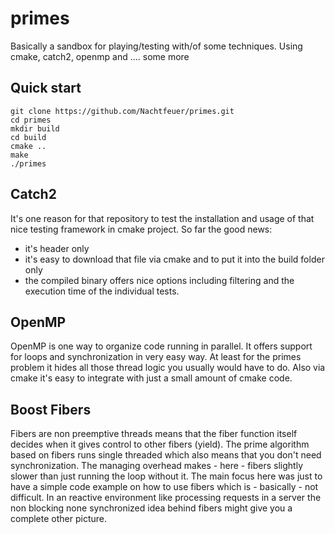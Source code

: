 # primes
Basically a sandbox for playing/testing with/of some techniques. Using cmake, catch2, openmp and .... some more

## Quick start

```
git clone https://github.com/Nachtfeuer/primes.git
cd primes
mkdir build
cd build
cmake ..
make
./primes
```

## Catch2

It's one reason for that repository to test the installation and usage of
that nice testing framework in cmake project. So far the good news:

 - it's header only
 - it's easy to download that file via cmake and to put it into the build folder only
 - the compiled binary offers nice options including filtering and the execution time
   of the individual tests.

## OpenMP

OpenMP is one way to organize code running in parallel. It offers support for loops
and synchronization in very easy way. At least for the primes problem it hides all
those thread logic you usually would have to do. Also via cmake it's easy to integrate
with just a small amount of cmake code.

## Boost Fibers

Fibers are non preemptive threads means that the fiber function itself decides when
it gives control to other fibers (yield). The prime algorithm based on fibers runs
single threaded which also means that you don't need synchronization. The
managing overhead makes - here - fibers slightly slower than just running the loop
without it. The main focus here was just to have a simple code example on how to use
fibers which is - basically - not difficult. In an reactive environment like processing
requests in a server the non blocking none synchronized idea behind fibers might
give you a complete other picture.
